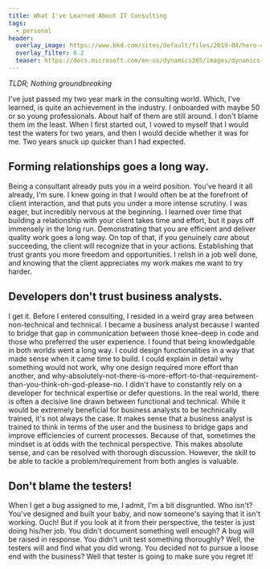 ```yaml
---
title: What I've Learned About IT Consulting
tags:
  - personal
header:
  overlay_image: https://www.bkd.com/sites/default/files/2019-04/hero-consulting-970876204.jpg
  overlay_filter: 0.2
  teaser: https://docs.microsoft.com/en-us/dynamics365/images/dynamics-whats-new.svg
---
```


*TLDR; Nothing groundbreaking*

I've just passed my two year mark in the consulting world. Which, I've learned, is quite an achievement in the industry. I onboarded with maybe 50 or so young professionals. About half of them are still around. I don't blame them im the least. When I first started out, I vowed to myself that I would test the waters for two years, and then I would decide whether it was for me. Two years snuck up quicker than I had expected.

## Forming relationships goes a long way.

Being a consultant already puts you in a weird position. You've heard it all already, I'm sure. I knew going in that I would often be at the forefront of client interaction, and that puts you under a more intense scrutiny. I was eager, but incredibly nervous at the beginning. I learned over time that building a relationship with your client takes time and effort, but it pays off immensely in the long run. Demonstrating that you are efficient and deliver quality work goes a long way. On top of that, if you genuinely *care* about succeeding, the client will recognize that in your actions. Establishing that trust grants you more freedom and opportunities. I relish in a job well done, and knowing that the client appreciates my work makes me want to try harder. 

## Developers don't trust business analysts.

I get it. Before I entered consulting, I resided in a weird gray area between non-technical and technical. I became a business analyst because I wanted to bridge that gap in communication between those knee-deep in code and those who preferred the user experience. I found that being knowledgable in both worlds went a long way. I could design functionalities in a way that made sense when it came time to build. I could explain in detail why something would not work, why one design required more effort than another, and why-absolutely-not-there-is-more-effort-to-that-requirement-than-you-think-oh-god-please-no. I didn't have to constantly rely on a developer for technical expertise or defer questions. In the real world, there is often a decisive line drawn between functional and technical. While it would be extremely beneficial for business analysts to be technically trained, it's not always the case. It makes sense that a business analyst is trained to think in terms of the user and the business to bridge gaps and improve efficiencies of current processes. Because of that, sometimes the mindset is at odds with the technical perspective. This makes absolute sense, and can be resolved with thorough discussion. However, the skill to be able to tackle a problem/requirement from both angles is valuable.

## Don't blame the testers!

When I get a bug assigned to me, I admit, I'm a bit disgruntled. Who isn't? You've designed and built your baby, and now someone's saying that it isn't working. Ouch! But if you look at it from their perspective, the tester is just doing his/her job. You didn't document something well enough? A bug will be raised in response. You didn't unit test something thoroughly? Well, the testers will and find what you did wrong. You decided not to pursue a loose end with the business? Well that tester is going to make sure you regret it!
